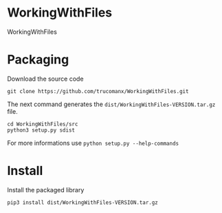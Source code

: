 # WorkingWithFiles
WorkingWithFiles

# Packaging

Download the source code

    git clone https://github.com/trucomanx/WorkingWithFiles.git

The next command generates the `dist/WorkingWithFiles-VERSION.tar.gz` file.

    cd WorkingWithFiles/src
    python3 setup.py sdist

For more informations use `python setup.py --help-commands`

# Install 

Install the packaged library

    pip3 install dist/WorkingWithFiles-VERSION.tar.gz





